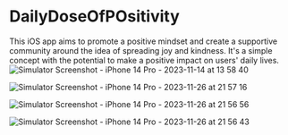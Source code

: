 # DailyDoseOfPOsitivity
This iOS app aims to promote a positive mindset and create a supportive community around the idea of spreading joy and kindness. It's a simple concept with the potential to make a positive impact on users' daily lives.
![Simulator Screenshot - iPhone 14 Pro - 2023-11-14 at 13 58 40](https://github.com/viachaslauhryniuk/DailyDoseOfPOsitivity/assets/43450673/2785073b-79ff-4c47-b222-e82a46476cfb)

![Simulator Screenshot - iPhone 14 Pro - 2023-11-26 at 21 57 16](https://github.com/viachaslauhryniuk/DailyDoseOfPOsitivity/assets/43450673/4cc6cf48-d1ca-4b4c-aed0-3c2bddb039b7)

![Simulator Screenshot - iPhone 14 Pro - 2023-11-26 at 21 56 56](https://github.com/viachaslauhryniuk/DailyDoseOfPOsitivity/assets/43450673/659a7ddf-948b-4e0f-8795-903636b70f4f)

![Simulator Screenshot - iPhone 14 Pro - 2023-11-26 at 21 56 43](https://github.com/viachaslauhryniuk/DailyDoseOfPOsitivity/assets/43450673/8c34300f-b24d-45f3-bfc7-f4b46e320f41)
